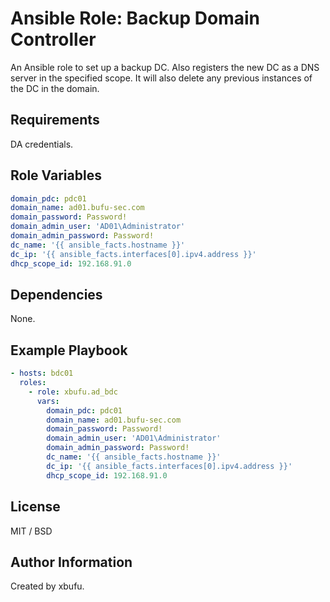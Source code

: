 Ansible Role: Backup Domain Controller
=========

An Ansible role to set up a backup DC. Also registers the new DC as a DNS server in the specified scope. It will also delete any previous instances of the DC in the domain.

Requirements
------------

DA credentials.

Role Variables
--------------

```yml
domain_pdc: pdc01
domain_name: ad01.bufu-sec.com
domain_password: Password!
domain_admin_user: 'AD01\Administrator'
domain_admin_password: Password!
dc_name: '{{ ansible_facts.hostname }}'
dc_ip: '{{ ansible_facts.interfaces[0].ipv4.address }}'
dhcp_scope_id: 192.168.91.0
```

Dependencies
------------

None.

Example Playbook
----------------

```yml
- hosts: bdc01
  roles:
    - role: xbufu.ad_bdc
      vars:
        domain_pdc: pdc01
        domain_name: ad01.bufu-sec.com
        domain_password: Password!
        domain_admin_user: 'AD01\Administrator'
        domain_admin_password: Password!
        dc_name: '{{ ansible_facts.hostname }}'
        dc_ip: '{{ ansible_facts.interfaces[0].ipv4.address }}'
        dhcp_scope_id: 192.168.91.0
```

License
-------

MIT / BSD

Author Information
------------------

Created by xbufu.
